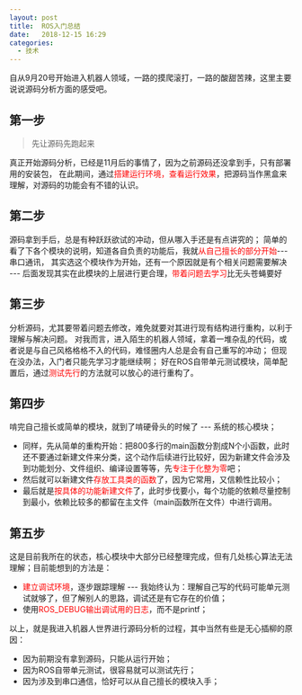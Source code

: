 ```yaml
---
layout: post
title:  ROS入门总结
date:   2018-12-15 16:29
categories:
  - 技术
---
```


自从9月20号开始进入机器人领域，一路的摸爬滚打，一路的酸甜苦辣，这里主要说说源码分析方面的感受吧。

<!-- More -->

## 第一步
> 先让源码先跑起来

真正开始源码分析，已经是11月后的事情了，因为之前源码还没拿到手，只有部署用的安装包，
在此期间，通过<font color="red">搭建运行环境，查看运行效果</font>，把源码当作黑盒来理解，对源码的功能会有不错的认识。

## 第二步
源码拿到手后，总是有种跃跃欲试的冲动，但从哪入手还是有点讲究的；
简单的看了下各个模块的说明，知道各自负责的功能后，我就<font color="red">从自己擅长的部分开始</font>---串口通讯，
其实选这个模块作为开始，还有一个原因就是有个相关问题需要解决 --- 后面发现其实在此模块的上层进行更合理，<font color="red">带着问题去学习</font>比无头苍蝇要好

## 第三步
分析源码，尤其要带着问题去修改，难免就要对其进行现有结构进行重构，以利于理解与解决问题。
对我而言，进入陌生的机器人领域，拿着一堆杂乱的代码，或者说是与自己风格格格不入的代码，难怪圈内人总是会有自己重写的冲动；
但现在没办法，入门者只能先学习才能继续啊；
好在ROS自带单元测试模块，简单配置后，通过<font color="red">测试先行</font>的方法就可以放心的进行重构了。

## 第四步
啃完自己擅长或简单的模块，就到了啃硬骨头的时候了 --- 系统的核心模块；
* 同样，先从简单的重构开始：把800多行的main函数分割成N个小函数，此时还不要通过新建文件来分类，这个动作后续进行比较好，因为新建文件会涉及到功能划分、文件组织、编译设置等等，先<font color="red">专注于化整为零</font>吧；
* 然后就可以新建文件<font color="red">存放工具类的函数</font>了，因为它常用，又信赖性比较小；
* 最后就是<font color="red">按具体的功能新建文件</font>了，此时步伐要小，每个功能的依赖尽量控制到最小，依赖比较多的都留在主文件（main函数所在文件）中进行调用。

## 第五步
这是目前我所在的状态，核心模块中大部分已经整理完成，但有几处核心算法无法理解；目前能想到的方法是：
* <font color="red">建立调试环境</font>，逐步跟踪理解 --- 我始终认为：理解自己写的代码可能单元测试就够了，但了解别人的思路，调试还是有它存在的价值；
* 使用<font color="red">ROS_DEBUG输出调试用的日志</font>，而不是printf；

以上，就是我进入机器人世界进行源码分析的过程，其中当然有些是无心插柳的原因：
* 因为前期没有拿到源码，只能从运行开始；
* 因为ROS自带单元测试，很容易就可以测试先行；
* 因为涉及到串口通信，恰好可以从自己擅长的模块入手；
